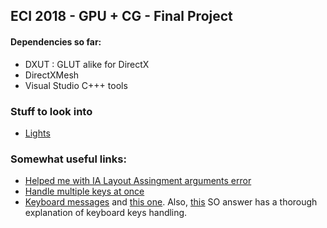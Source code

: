 ## ECI 2018 - GPU + CG - Final Project

#### Dependencies so far:
- DXUT : GLUT alike for DirectX
- DirectXMesh
- Visual Studio C+++ tools

### Stuff to look into
- [Lights](https://takinginitiative.wordpress.com/2010/08/30/directx-10-tutorial-8-lighting-theory-and-hlsl/)

### Somewhat useful links:
- [Helped me with IA Layout Assingment arguments error](https://www.gamedev.net/forums/topic/636149-createinputlayout-throws-e_invalidarg/)
- [Handle multiple keys at once](https://www.gamedev.net/forums/topic/49440-help-with-multiple-keys-pressed-in-visual-c/)
- [Keyboard messages](https://docs.microsoft.com/en-us/windows/desktop/inputdev/using-keyboard-input) and [this one](https://docs.microsoft.com/en-gb/windows/desktop/inputdev/wm-char). Also, [this](https://stackoverflow.com/questions/8161741/handling-keyboard-input-in-win32-wm-char-or-wm-keydown-wm-keyup) SO answer has a thorough explanation of keyboard keys handling.
